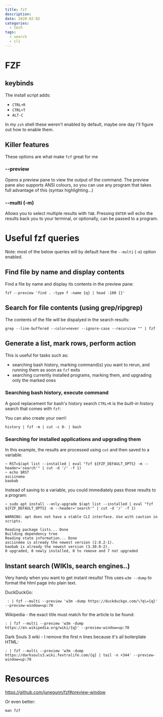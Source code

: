 ```yaml
---
title: fzf
description:
date: 2020-02-02
categories:
  - tech
tags:
  - search
  - cli
---
```


# FZF

## keybinds
The install script adds:
- `CTRL+R`
- `CTRL+T`
- `ALT-C`

In my `zsh` shell these weren't enabled by default, maybe one day I'll figure out how to enable them.

## Killer features
These options are what make `fzf` great for me

### --preview
Opens a preview pane to view the output of the command. The preview pane also supports ANSI colours, so you can use any program that takes full advantage of this (syntax highlighting...)

### --multi (-m)
Allows you to select multiple results with `TAB`. Pressing `ENTER` will echo the results back you to your terminal, or optionally, can be passed to a program.

# Useful fzf queries
Note: most of the below queries will by default have the `--multi` (`-m`) option enabled.

## Find file by name and display contents

Find a file by name and display its contents in the preview pane:

```
fzf --preview 'find . -type f -name {q} | head -100 {}'
```

## Search for file contents (using grep/ripgrep)
The contents of the file will be dispalyed in the search results:

```
grep --line-buffered --color=never --ignore-case --recursive "" | fzf
```

## Generate a list, mark rows, perform action
This is useful for tasks such as:
- searching bash history, marking command(s) you want to rerun, and running them as soon as `fzf` exits
- searching currently installed programs, marking them, and upgrading only the marked ones

### Searching bash history, execute command
A good replacement for bash's history search `CTRL+R` is the _built-in_ history search that comes with `fzf`:


You can also create your own!:

```
history | fzf -m | cut -c 8- | bash
```

### Searching for installed applications and upgrading them

In this example, the results are processed using `cut` and then saved to a variable:

```
~ RST=$(apt list --installed | eval "fzf ${FZF_DEFAULT_OPTS} -m --header='search'" | cut -d '/' -f 1)
~ echo $RST
asciinema
baobab
```

Instead of saving to a variable, you could immediately pass those results to a program:

```
~ sudo apt install --only-upgrade $(apt list --installed | eval "fzf ${FZF_DEFAULT_OPTS} -m --header='search'" | cut -d '/' -f 1)

WARNING: apt does not have a stable CLI interface. Use with caution in scripts.

Reading package lists... Done
Building dependency tree       
Reading state information... Done
asciinema is already the newest version (2.0.2-1).
baobab is already the newest version (3.30.0-2).
0 upgraded, 0 newly installed, 0 to remove and 7 not upgraded
```


## Instant search (WIKIs, search engines..)
Very handy when you want to get instant results! This uses `w3m --dump` to format the html page into plain text.

DuckDuckGo:

```
 : | fzf --multi --preview 'w3m -dump https://duckduckgo.com/\?q\={q}' --preview-window=up:70
```

Wikipedia - the exact title must match for the article to be found:

```
: | fzf --multi --preview 'w3m -dump https://en.wikipedia.org/wiki/{q}' --preview-window=up:70
```

Dark Souls 3 wiki - I remove the first n lines because it's all boilerplate HTML:

```
: | fzf --multi --preview 'w3m -dump https://darksouls3.wiki.fextralife.com/{q} | tail -n +344' --preview-window=up:70
```

# Resources
https://github.com/junegunn/fzf#preview-window

Or even better:

```
man fzf
```
